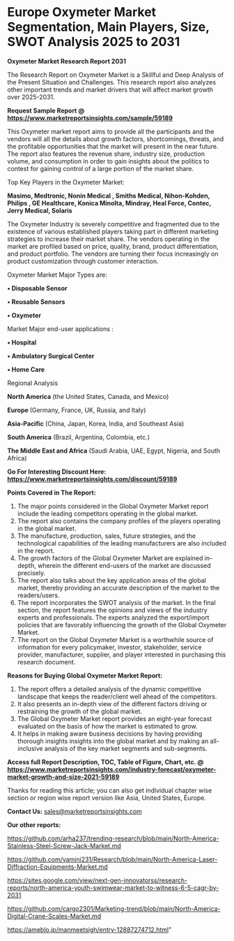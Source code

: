  # Europe Oxymeter Market Segmentation, Main Players, Size, SWOT Analysis 2025 to 2031

<strong>Oxymeter Market Research Report 2031</strong>

The Research Report on Oxymeter Market is a Skillful and Deep Analysis of the Present Situation and Challenges. This research report also analyzes other important trends and market drivers that will affect market growth over 2025-2031.

<strong>Request Sample Report @ <a href=https://www.marketreportsinsights.com/sample/59189>https://www.marketreportsinsights.com/sample/59189</a></strong>

This Oxymeter market report aims to provide all the participants and the vendors will all the details about growth factors, shortcomings, threats, and the profitable opportunities that the market will present in the near future. The report also features the revenue share, industry size, production volume, and consumption in order to gain insights about the politics to contest for gaining control of a large portion of the market share.

Top Key Players in the Oxymeter Market:

<strong>Masimo, Medtronic, Nonin Medical , Smiths Medical, Nihon-Kohden, Philips , GE Healthcare, Konica Minolta, Mindray, Heal Force, Contec, Jerry Medical, Solaris</strong>

The Oxymeter Industry is severely competitive and fragmented due to the existence of various established players taking part in different marketing strategies to increase their market share. The vendors operating in the market are profiled based on price, quality, brand, product differentiation, and product portfolio. The vendors are turning their focus increasingly on product customization through customer interaction.

Oxymeter Market Major Types are:

<strong>• Disposable Sensor

• Reusable Sensors

• Oxymeter</strong>

Market Major end-user applications :

<strong>• Hospital

• Ambulatory Surgical Center

• Home Care</strong>

Regional Analysis

</u><strong><b>North America</b></strong> (the United States, Canada, and Mexico)

<strong><b>Europe </b></strong>(Germany, France, UK, Russia, and Italy)

<strong><b>Asia-Pacific</b></strong> (China, Japan, Korea, India, and Southeast Asia)

<strong><b>South America</b></strong> (Brazil, Argentina, Colombia, etc.)

<strong><b>The Middle East and Africa</b></strong> (Saudi Arabia, UAE, Egypt, Nigeria, and South Africa)

<strong>Go For Interesting Discount Here: <a href=https://www.marketreportsinsights.com/discount/59189>https://www.marketreportsinsights.com/discount/59189</a></strong>

<strong>Points Covered in The Report:</strong>
<ol>
  <li>The major points considered in the Global Oxymeter Market report include the leading competitors operating in the global market.</li>
  <li>The report also contains the company profiles of the players operating in the global market.</li>
  <li>The manufacture, production, sales, future strategies, and the technological capabilities of the leading manufacturers are also included in the report.</li>
  <li>The growth factors of the Global Oxymeter Market are explained in-depth, wherein the different end-users of the market are discussed precisely.</li>
  <li>The report also talks about the key application areas of the global market, thereby providing an accurate description of the market to the readers/users.</li>
  <li>The report incorporates the SWOT analysis of the market. In the final section, the report features the opinions and views of the industry experts and professionals. The experts analyzed the export/import policies that are favorably influencing the growth of the Global Oxymeter Market.</li>
  <li>The report on the Global Oxymeter Market is a worthwhile source of information for every policymaker, investor, stakeholder, service provider, manufacturer, supplier, and player interested in purchasing this research document.</li>
</ol>
<strong>Reasons for Buying Global Oxymeter Market Report:</strong>

<ol>
  <li>The report offers a detailed analysis of the dynamic competitive landscape that keeps the reader/client well ahead of the competitors.</li>
  <li>It also presents an in-depth view of the different factors driving or restraining the growth of the global market.</li>
  <li>The Global Oxymeter Market report provides an eight-year forecast evaluated on the basis of how the market is estimated to grow.</li>
  <li>It helps in making aware business decisions by having providing thorough insights insights into the global market and by making an all-inclusive analysis of the key market segments and sub-segments.</li>
</ol>
<strong>Access full Report Description, TOC, Table of Figure, Chart, etc. @ <a href=https://www.marketreportsinsights.com/industry-forecast/oxymeter-market-growth-and-size-2021-59189>https://www.marketreportsinsights.com/industry-forecast/oxymeter-market-growth-and-size-2021-59189</a></strong>


Thanks for reading this article; you can also get individual chapter wise section or region wise report version like Asia, United States, Europe.

<strong>Contact Us:</strong>
sales@marketreportsinsights.com

<strong>Our other reports:</strong>

<a href=https://github.com/arha237/trending-research/blob/main/North-America-Stainless-Steel-Screw-Jack-Market.md>https://github.com/arha237/trending-research/blob/main/North-America-Stainless-Steel-Screw-Jack-Market.md</a>

<a href=https://github.com/yamini231/Research/blob/main/North-America-Laser-Diffraction-Equipments-Market.md>https://github.com/yamini231/Research/blob/main/North-America-Laser-Diffraction-Equipments-Market.md</a>

<a href=https://sites.google.com/view/next-gen-innovatorss/research-reports/north-america-youth-swimwear-market-to-witness-6-5-cagr-by-2031>https://sites.google.com/view/next-gen-innovatorss/research-reports/north-america-youth-swimwear-market-to-witness-6-5-cagr-by-2031</a>

<a href=https://github.com/cargo2301/Marketing-trend/blob/main/North-America-Digital-Crane-Scales-Market.md>https://github.com/cargo2301/Marketing-trend/blob/main/North-America-Digital-Crane-Scales-Market.md</a>

<a href=https://ameblo.jp/manmeetsigh/entry-12887274712.html>https://ameblo.jp/manmeetsigh/entry-12887274712.html</a>"

